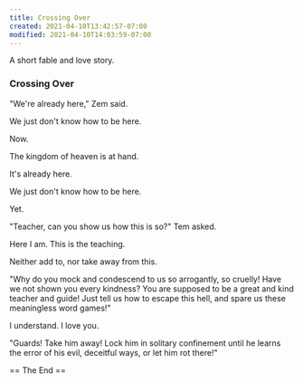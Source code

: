 ```yaml
---
title: Crossing Over
created: 2021-04-10T13:42:57-07:00
modified: 2021-04-10T14:03:59-07:00
---
```


A short fable and love story.

### Crossing Over

"We're already here," Zem said.

We just don't know how to be here.

Now.

The kingdom of heaven is at hand.

It's already here.

We just don't know how to be here.

Yet.

"Teacher, can you show us how this is so?" Tem asked.

Here I am. This is the teaching.

Neither add to, nor take away from this.

"Why do you mock and condescend to us so arrogantly, so cruelly! Have we not shown you every kindness? You are supposed to be a great and kind teacher and guide! Just tell us how to escape this hell, and spare us these meaningless word games!"

I understand. I love you.

"Guards! Take him away! Lock him in solitary confinement until he learns the error of his evil, deceitful ways, or let him rot there!"

== The End ==

